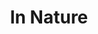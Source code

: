 ---
layout: archive_film
permalink: en/archive/2021/short/in-nature

title: In Nature
director: Marcel Barelli
country: Switzerland
description: In nature, a couple is a male and a female. Well, not always! A couple is also a female and a female. Or a male and a male. You may not know it, but homosexuality isn't just a human story.
category: short
image_folder: images/films/archive/2021/short/in-nature
is_winner: false
submission_year: 2021
lang: en
---